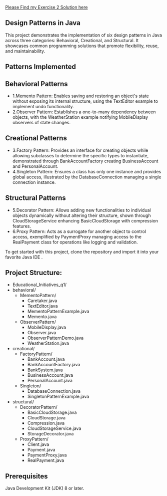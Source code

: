 [Please Find my Exercise 2 Solution here ](https://github.com/Manya72/Ei-assignment_Q2)
## Design Patterns in Java
This project demonstrates the implementation of six design patterns in Java across three categories: Behavioral, Creational, and Structural. It showcases common programming solutions that promote flexibility, reuse, and maintainability.

## Patterns Implemented

## Behavioral Patterns
- 1.Memento Pattern: Enables saving and restoring an object's state without exposing its internal structure, using the TextEditor example to implement undo functionality.
- 2.Observer Pattern: Establishes a one-to-many dependency between objects, with the WeatherStation example notifying MobileDisplay observers of state changes.

## Creational Patterns
- 3.Factory Pattern: Provides an interface for creating objects while allowing subclasses to determine the specific types to instantiate, demonstrated through BankAccountFactory creating BusinessAccount and PersonalAccount.
- 4.Singleton Pattern: Ensures a class has only one instance and provides global access, illustrated by the DatabaseConnection managing a single connection instance.

## Structural Patterns
- 5.Decorator Pattern: Allows adding new functionalities to individual objects dynamically without altering their structure, shown through CloudStorageService enhancing BasicCloudStorage with compression features.
- 6.Proxy Pattern: Acts as a surrogate for another object to control access, exemplified by PaymentProxy managing access to the RealPayment class for operations like logging and validation.

To get started with this project, clone the repository and import it into your favorite Java IDE .

## Project Structure:

- Educational_Initiatives_q1/
- behavioral/
  - MementoPattern/
    - Caretaker.java
    - TextEditor.java
    - MementoPatternExample.java
    - Memento.java
  - ObserverPattern/
    - MobileDisplay.java
    - Observer.java
    - ObserverPatternDemo.java
    - WeatherStation.java
- creational/
    - FactoryPattern/
      - BankAccount.java
      - BankAccountFactory.java
      - BankSystem.java
      - BusinessAccount.java
      - PersonalAccount.java
   - Singleton/
      - DatabaseConnection.java
      - SingletonPatternExample.java
- structural/
  - DecoratorPattern/
     - BasicCloudStorage.java
     - CloudStorage.java
     - Compression.java
     - CloudStorageService.java
     - StorageDecorator.java
  - ProxyPattern/
     - Client.java
     - Payment.java
     - PaymentProxy.java
     - RealPayment.java

## Prerequisites
Java Development Kit (JDK) 8 or later.

